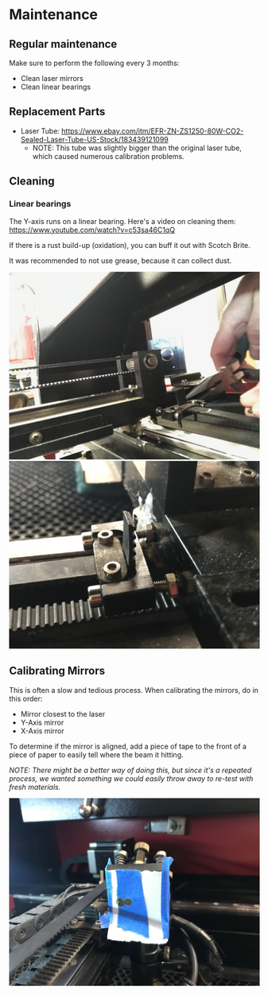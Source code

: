 # Maintenance

## Regular maintenance

Make sure to perform the following every 3 months:

* Clean laser mirrors
* Clean linear bearings


## Replacement Parts

* Laser Tube: https://www.ebay.com/itm/EFR-ZN-ZS1250-80W-CO2-Sealed-Laser-Tube-US-Stock/183439121099
  * NOTE:  This tube was slightly bigger than the original laser tube, which caused numerous calibration problems.

## Cleaning

### Linear bearings

The Y-axis runs on a linear bearing.  Here's a video on cleaning them:  https://www.youtube.com/watch?v=c53sa46C1qQ

If there is a rust build-up (oxidation), you can buff it out with Scotch Brite.

It was recommended to not use grease, because it can collect dust.


![Adjusting the linear bearing belt](https://github.com/TheLab-ms/laser-cutter/blob/master/images/IMG_0001.jpeg?raw=true)
![Adjusting the linear bearing belt](https://github.com/TheLab-ms/laser-cutter/blob/master/images/IMG_0005.jpeg?raw=true)

## Calibrating Mirrors

This is often a slow and tedious process.  When calibrating the mirrors, do in this order:

* Mirror closest to the laser
* Y-Axis mirror
* X-Axis mirror

To determine if the mirror is aligned, add a piece of tape to the front of a piece of paper to easily tell where the beam it hitting.

_NOTE: There might be a better way of doing this, but since it's a repeated process, we wanted something we could easily throw away to re-test with fresh materials._

![Testing mirror calibration](https://github.com/TheLab-ms/laser-cutter/blob/master/images/IMG_0009.jpeg?raw=true)

